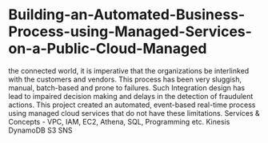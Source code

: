 # Building-an-Automated-Business-Process-using-Managed-Services-on-a-Public-Cloud-Managed
the connected world, it is imperative that the organizations be interlinked with the customers and vendors. This process has been very sluggish, manual, batch-based and prone to failures. Such Integration design has lead to impaired decision making and delays in the detection of fraudulent actions. This project created an automated, event-based real-time process using managed cloud services that do not have these limitations. Services & Concepts - VPC, IAM, EC2, Athena, SQL, Programming etc.
Kinesis
DynamoDB
S3
SNS
